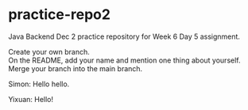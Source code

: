 # practice-repo2

Java Backend Dec 2 practice repository for Week 6 Day 5 assignment.  

Create your own branch.  
On the README, add your name and mention one thing about yourself.  
Merge your branch into the main branch.  
  
Simon: Hello hello.

Yixuan: Hello!
